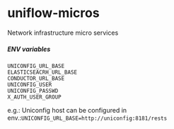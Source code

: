 # uniflow-micros
Network infrastructure micro services


##### ENV variables
```
UNICONFIG_URL_BASE
ELASTICSEACRH_URL_BASE
CONDUCTOR_URL_BASE
UNICONFIG_USER
UNICONFIG_PASSWD
X_AUTH_USER_GROUP
```
e.g.:
Uniconfig host can be configured in env.:```UNICONFIG_URL_BASE=http://uniconfig:8181/rests```

